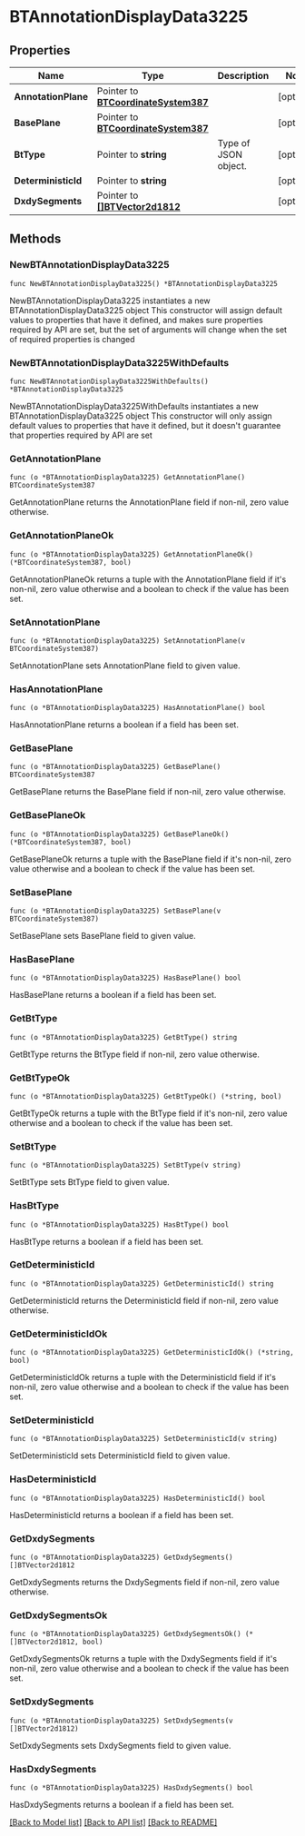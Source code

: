 # BTAnnotationDisplayData3225

## Properties

Name | Type | Description | Notes
------------ | ------------- | ------------- | -------------
**AnnotationPlane** | Pointer to [**BTCoordinateSystem387**](BTCoordinateSystem387.md) |  | [optional] 
**BasePlane** | Pointer to [**BTCoordinateSystem387**](BTCoordinateSystem387.md) |  | [optional] 
**BtType** | Pointer to **string** | Type of JSON object. | [optional] 
**DeterministicId** | Pointer to **string** |  | [optional] 
**DxdySegments** | Pointer to [**[]BTVector2d1812**](BTVector2d1812.md) |  | [optional] 

## Methods

### NewBTAnnotationDisplayData3225

`func NewBTAnnotationDisplayData3225() *BTAnnotationDisplayData3225`

NewBTAnnotationDisplayData3225 instantiates a new BTAnnotationDisplayData3225 object
This constructor will assign default values to properties that have it defined,
and makes sure properties required by API are set, but the set of arguments
will change when the set of required properties is changed

### NewBTAnnotationDisplayData3225WithDefaults

`func NewBTAnnotationDisplayData3225WithDefaults() *BTAnnotationDisplayData3225`

NewBTAnnotationDisplayData3225WithDefaults instantiates a new BTAnnotationDisplayData3225 object
This constructor will only assign default values to properties that have it defined,
but it doesn't guarantee that properties required by API are set

### GetAnnotationPlane

`func (o *BTAnnotationDisplayData3225) GetAnnotationPlane() BTCoordinateSystem387`

GetAnnotationPlane returns the AnnotationPlane field if non-nil, zero value otherwise.

### GetAnnotationPlaneOk

`func (o *BTAnnotationDisplayData3225) GetAnnotationPlaneOk() (*BTCoordinateSystem387, bool)`

GetAnnotationPlaneOk returns a tuple with the AnnotationPlane field if it's non-nil, zero value otherwise
and a boolean to check if the value has been set.

### SetAnnotationPlane

`func (o *BTAnnotationDisplayData3225) SetAnnotationPlane(v BTCoordinateSystem387)`

SetAnnotationPlane sets AnnotationPlane field to given value.

### HasAnnotationPlane

`func (o *BTAnnotationDisplayData3225) HasAnnotationPlane() bool`

HasAnnotationPlane returns a boolean if a field has been set.

### GetBasePlane

`func (o *BTAnnotationDisplayData3225) GetBasePlane() BTCoordinateSystem387`

GetBasePlane returns the BasePlane field if non-nil, zero value otherwise.

### GetBasePlaneOk

`func (o *BTAnnotationDisplayData3225) GetBasePlaneOk() (*BTCoordinateSystem387, bool)`

GetBasePlaneOk returns a tuple with the BasePlane field if it's non-nil, zero value otherwise
and a boolean to check if the value has been set.

### SetBasePlane

`func (o *BTAnnotationDisplayData3225) SetBasePlane(v BTCoordinateSystem387)`

SetBasePlane sets BasePlane field to given value.

### HasBasePlane

`func (o *BTAnnotationDisplayData3225) HasBasePlane() bool`

HasBasePlane returns a boolean if a field has been set.

### GetBtType

`func (o *BTAnnotationDisplayData3225) GetBtType() string`

GetBtType returns the BtType field if non-nil, zero value otherwise.

### GetBtTypeOk

`func (o *BTAnnotationDisplayData3225) GetBtTypeOk() (*string, bool)`

GetBtTypeOk returns a tuple with the BtType field if it's non-nil, zero value otherwise
and a boolean to check if the value has been set.

### SetBtType

`func (o *BTAnnotationDisplayData3225) SetBtType(v string)`

SetBtType sets BtType field to given value.

### HasBtType

`func (o *BTAnnotationDisplayData3225) HasBtType() bool`

HasBtType returns a boolean if a field has been set.

### GetDeterministicId

`func (o *BTAnnotationDisplayData3225) GetDeterministicId() string`

GetDeterministicId returns the DeterministicId field if non-nil, zero value otherwise.

### GetDeterministicIdOk

`func (o *BTAnnotationDisplayData3225) GetDeterministicIdOk() (*string, bool)`

GetDeterministicIdOk returns a tuple with the DeterministicId field if it's non-nil, zero value otherwise
and a boolean to check if the value has been set.

### SetDeterministicId

`func (o *BTAnnotationDisplayData3225) SetDeterministicId(v string)`

SetDeterministicId sets DeterministicId field to given value.

### HasDeterministicId

`func (o *BTAnnotationDisplayData3225) HasDeterministicId() bool`

HasDeterministicId returns a boolean if a field has been set.

### GetDxdySegments

`func (o *BTAnnotationDisplayData3225) GetDxdySegments() []BTVector2d1812`

GetDxdySegments returns the DxdySegments field if non-nil, zero value otherwise.

### GetDxdySegmentsOk

`func (o *BTAnnotationDisplayData3225) GetDxdySegmentsOk() (*[]BTVector2d1812, bool)`

GetDxdySegmentsOk returns a tuple with the DxdySegments field if it's non-nil, zero value otherwise
and a boolean to check if the value has been set.

### SetDxdySegments

`func (o *BTAnnotationDisplayData3225) SetDxdySegments(v []BTVector2d1812)`

SetDxdySegments sets DxdySegments field to given value.

### HasDxdySegments

`func (o *BTAnnotationDisplayData3225) HasDxdySegments() bool`

HasDxdySegments returns a boolean if a field has been set.


[[Back to Model list]](../README.md#documentation-for-models) [[Back to API list]](../README.md#documentation-for-api-endpoints) [[Back to README]](../README.md)


